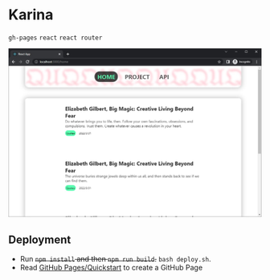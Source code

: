 # Karina
`gh-pages` `react` `react router`

<p align="center"><img width="" src="assets/screenshot-2.jpg" alt="puppet core"></p>

## Deployment
- Run <del>`npm install` and then `npm run build`.</del> `bash deploy.sh`.
- Read [GitHub Pages/Quickstart](https://docs.github.com/en/pages/quickstart) to create a GitHub Page
